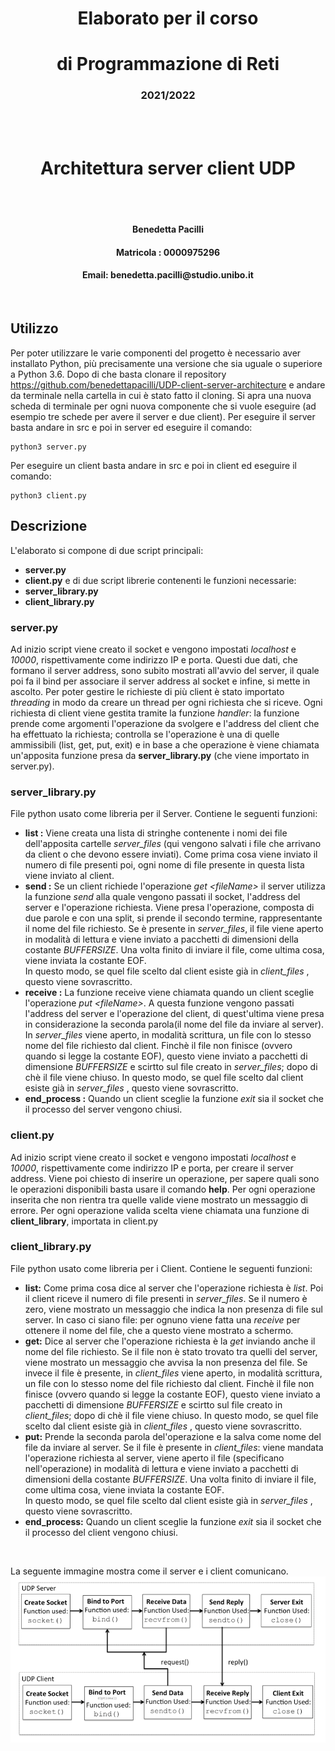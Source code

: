 <div>
<h1 style="text-align: center">Elaborato per il corso</h1>
<h1 style="text-align: center">di Programmazione di Reti</h1>
<h3 style="text-align: center">2021/2022</h3>
<br><br>
<h1 style="text-align: center">Architettura server client UDP</h1>
<br><br>
<h4 style="text-align: center">Benedetta Pacilli</h4>
<h4 style="text-align: center">Matricola :   0000975296</h4>
<h4 style="text-align: center">Email: benedetta.pacilli@studio.unibo.it</h4>
</div>

<br>

## Utilizzo
Per poter utilizzare le varie componenti del progetto è necessario aver installato Python, più precisamente una versione che sia uguale o superiore a Python 3.6.
Dopo di che basta clonare il repository https://github.com/benedettapacilli/UDP-client-server-architecture e andare da terminale nella cartella in cui è stato fatto il cloning. 
Si apra una nuova scheda di terminale per ogni nuova componente che si vuole eseguire (ad esempio tre schede per avere il server e due client). 
Per eseguire il server basta andare in src e poi in server ed eseguire il comando:
```
python3 server.py
```
Per eseguire un client basta andare in src e poi in client ed eseguire il comando:
```
python3 client.py
```

## Descrizione
L'elaborato si compone di due script principali: 
- **server.py**
- **client.py**
e di due script librerie contenenti le funzioni necessarie:
- **server_library.py**
- **client_library.py**

### server.py
Ad inizio script viene creato il socket e vengono impostati *localhost* e *10000*, rispettivamente come indirizzo IP e porta. Questi due dati, che formano il server address, sono subito mostrati all'avvio del server, il quale poi fa il bind per associare il server address al socket e infine, si mette in ascolto.
Per poter gestire le richieste di più client è stato importato *threading* in modo da creare un thread per ogni richiesta che si riceve. 
Ogni richiesta di client viene gestita tramite la funzione *handler*: la funzione prende come argomenti l'operazione da svolgere e l'address del client che ha effettuato la richiesta; controlla se l'operazione è una di quelle ammissibili (list, get, put, exit) e in base a che operazione è viene chiamata un'apposita funzione presa da **server_library.py** (che viene importato in server.py).

### server_library.py
File python usato come libreria per il Server. 
Contiene le seguenti funzioni:
+ **list :**
	Viene creata una lista di stringhe contenente i nomi dei file dell'apposita cartelle *server_files* (qui vengono salvati i file che arrivano da client o che devono essere inviati).
	Come prima cosa viene inviato il numero di file presenti poi, ogni nome di file presente in questa lista viene inviato al client. 
+ **send :**
	Se un client richiede l'operazione *get \<fileName>*  il server utilizza la funzione *send* alla quale vengono passati il socket, l'address del server e l'operazione richiesta. Viene presa l'operazione, composta di due parole e con una split, si prende il secondo termine, rappresentante il nome del file richiesto. Se è presente in *server_files*, il file  viene aperto in modalità di lettura e viene inviato a pacchetti di dimensioni della costante *BUFFERSIZE*.  Una volta finito di inviare il file, come ultima cosa, viene inviata la costante EOF.  
	In questo modo, se quel file scelto dal client esiste già in *client_files* , questo viene sovrascritto.
+ **receive :**
	La funzione receive viene chiamata quando un client sceglie l'operazione *put \<fileName>*.  A questa funzione vengono passati l'address del server e l'operazione del client, di quest'ultima viene presa in considerazione la seconda parola(il nome del file da inviare al server). In *server_files* viene aperto, in modalità scrittura, un file con lo stesso nome del file richiesto dal client. Finchè il file non finisce (ovvero quando si legge la costante EOF), questo viene inviato a pacchetti di dimensione *BUFFERSIZE* e scirtto sul file creato in *server_files*; dopo di chè il file viene chiuso. 
	In questo modo, se quel file scelto dal client esiste già in *server_files* , questo viene sovrascritto.
+ **end_process :**
	Quando un client sceglie la funzione *exit* sia il socket che il processo del server vengono chiusi.
	
### client.py
Ad inizio script viene creato il socket e vengono impostati *localhost* e *10000*, rispettivamente come indirizzo IP e porta, per creare il server address. 
Viene poi chiesto di inserire un operazione, per sapere quali sono le operazioni disponibili basta usare il comando **help**. Per ogni operazione inserita che non rientra tra quelle valide viene mostrato un messaggio di errore.
Per ogni operazione valida scelta viene chiamata una funzione di **client_library**, importata in client.py

### client_library.py
File python usato come libreria per i Client. 
Contiene le seguenti funzioni:
+ **list:**
	Come prima cosa dice al server che l'operazione richiesta è *list*. Poi il client riceve il numero di file presenti in *server_files*. Se il numero è zero, viene mostrato un messaggio che indica la non presenza di file sul server.
	In caso ci siano file: per ognuno viene fatta una *receive* per ottenere il nome del file, che a questo viene mostrato a schermo.
+ **get:** 
	Dice al server che l'operazione richiesta è la *get* inviando anche il nome del file richiesto. Se il file non è stato trovato tra quelli del server, viene mostrato un messaggio che avvisa la non presenza del file. Se invece il file è presente, in *client_files* viene aperto, in modalità scrittura, un file con lo stesso nome del file richiesto dal client. Finchè il file non finisce (ovvero quando si legge la costante EOF), questo viene inviato a pacchetti di dimensione *BUFFERSIZE* e scirtto sul file creato in *client_files*; dopo di chè il file viene chiuso. 
	In questo modo, se quel file scelto dal client esiste già in *client_files* , questo viene sovrascritto.
+ **put:**
	Prende la seconda parola del'operazione e la salva come nome del file da inviare al server.
	Se il file è presente in *client_files*: viene mandata l'operazione richiesta al server, viene aperto il file (specificano nell'operazione) in modalità di lettura e viene inviato a pacchetti di dimensioni della costante *BUFFERSIZE*.  Una volta finito di inviare il file, come ultima cosa, viene inviata la costante EOF.  
	In questo modo, se quel file scelto dal client esiste già in *server_files* , questo viene sovrascritto.
+ **end_process:**
	Quando un client sceglie la funzione *exit* sia il socket che il processo del client vengono chiusi.
	
<br>

La seguente immagine mostra come il server e i client comunicano.
![client-server-communication](report/resources/udp-client-server.png)

